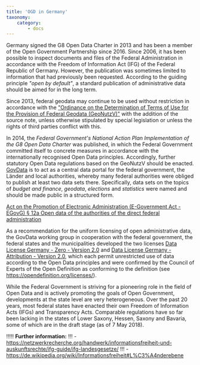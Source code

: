 ```yaml
---
title: 'OGD in Germany'
taxonomy:
    category:
        - docs
---
```


<style>
  figure {
    max-width: 400px;
    float: left;

    left: 0pt;

  }
  figcaption {
    text-align: center;
   }


</style>

Germany signed the G8 Open Data Charter in 2013 and has been a member of the Open Government Partnership since 2016. Since 2006, it has been possible to inspect documents and files of the Federal Administration in accordance with the Freedom of Information Act (IFG) of the Federal Republic of Germany. However, the publication was sometimes limited to information that had previously been requested. According to the guiding principle *"open by default"*, a standard publication of administrative data should be aimed for in the long term.

Since 2013, federal geodata may continue to be used without restriction in accordance with the ["Ordinance on the Determination of Terms of Use for the Provision of Federal Geodata (GeoNutzV)"](https://www.gesetze-im-internet.de/geonutzv/BJNR054700013.html) with the addition of the source note, unless otherwise stipulated by special legislation or unless the rights of third parties conflict with this.

In 2014, the *Federal Government's National Action Plan Implementation of the G8 Open Data Charter* was published, in which the Federal Government committed itself to concrete measures in accordance with the internationally recognised Open Data principles. Accordingly, further statutory Open Data regulations based on the GeoNutzV should be enacted. [GovData](https://www.govdata.de) is to act as a central data portal for the federal government, the Länder and local authorities, whereby many federal authorities were obliged to publish at least two data sets there. Specifically, data sets on the topics of *budget and finance*, *geodata*, *elections* and *statistics* were named and should be made public in a structured form.

[Act on the Promotion of Electronic Administration (E-Government Act - EGovG) § 12a Open data of the authorities of the direct federal administration](https://www.gesetze-im-internet.de/egovg/__12a.html)

As a recommendation for the uniform licensing of open administrative data, the GovData working group in cooperation with the federal government, the federal states and the municipalities developed the two licenses [Data License Germany - Zero - Version 2.0](https://www.govdata.de/dl-de/zero-2-0) and [Data License Germany - Attribution - Version 2.0](https://www.govdata.de/dl-de/by-2-0), which each permit unrestricted use of data according to the Open Data principles and were confirmed by the Council of Experts of the Open Definition as conforming to the definition (see https://opendefinition.org/licenses/).

While the Federal Government is striving for a pioneering role in the field of Open Data and is actively promoting the goals of Open Government, developments at the state level are very heterogeneous. Over the past 20 years, most federal states have enacted their own Freedom of Information Acts (IFGs) and Transparency Acts. Comparable regulations have so far been lacking in the states of Lower Saxony, Hessen, Saxony and Bavaria, some of which are in the draft stage (as of 7 May 2018).

!!!!! **Further information:**
!!! - https://netzwerkrecherche.org/handwerk/informationsfreiheit-und-auskunftsrechte/ifg-guide/ifg-landesgesetze/
!!! - https://de.wikipedia.org/wiki/Informationsfreiheit#L%C3%A4nderebene
